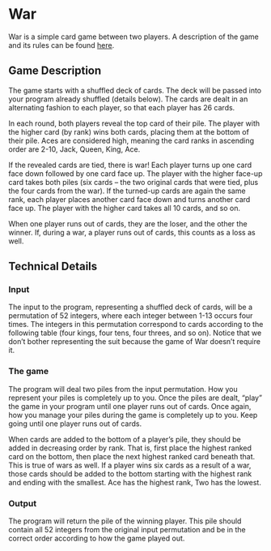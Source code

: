 # War

War is a simple card game between two players. A description of the game and its rules can be found [here](https://bicyclecards.com/how-to-play/war).

## Game Description 

The game starts with a shuffled deck of cards. The deck will be passed into your program already shuffled (details below). The cards are dealt in an alternating fashion to each player, so that each player has 26 cards. 

In each round, both players reveal the top card of their pile. The player with the higher card (by rank) wins both cards, placing them at the bottom of their pile. Aces are considered high, meaning the card ranks in ascending order are 2-10, Jack, Queen, King, Ace. 

If the revealed cards are tied, there is war! Each player turns up one card face down followed by one card face up. The player with the higher face-up card takes both piles (six cards – the two original cards that were tied, plus the four cards from the war). If the turned-up cards are again the same rank, each player places another card face down and turns another card face up. The player with the higher card takes all 10 cards, and so on. 

When one player runs out of cards, they are the loser, and the other the winner. If, during a war, a player runs out of cards, this counts as a loss as well.

## Technical Details 

### Input

The input to the program, representing a shuffled deck of cards, will be a permutation of 52 integers, where each integer between 1-13 occurs four times. The integers in this permutation correspond to cards according to the following table (four kings, four tens, four threes, and so on). Notice that we don’t bother representing the suit because the game of War doesn’t require it.

### The game 

The program will deal two piles from the input permutation. How you represent your piles is completely up to you. Once the piles are dealt, “play” the game in your program until one player runs out of cards. Once again, how you manage your piles during the game is completely up to you. Keep going until one player runs out of cards.

When cards are added to the bottom of a player’s pile, they should be added in decreasing order by rank. That is, first place the highest ranked card on the bottom, then place the next highest ranked card beneath that. This is true of wars as well. If a player wins six cards as a result of a war, those cards should be added to the bottom starting with the highest rank and ending with the smallest. Ace has the highest rank, Two has the lowest.

### Output

The program will return the pile of the winning player. This pile should contain all 52 integers from the original input permutation and be in the correct order according to how the game played out.


